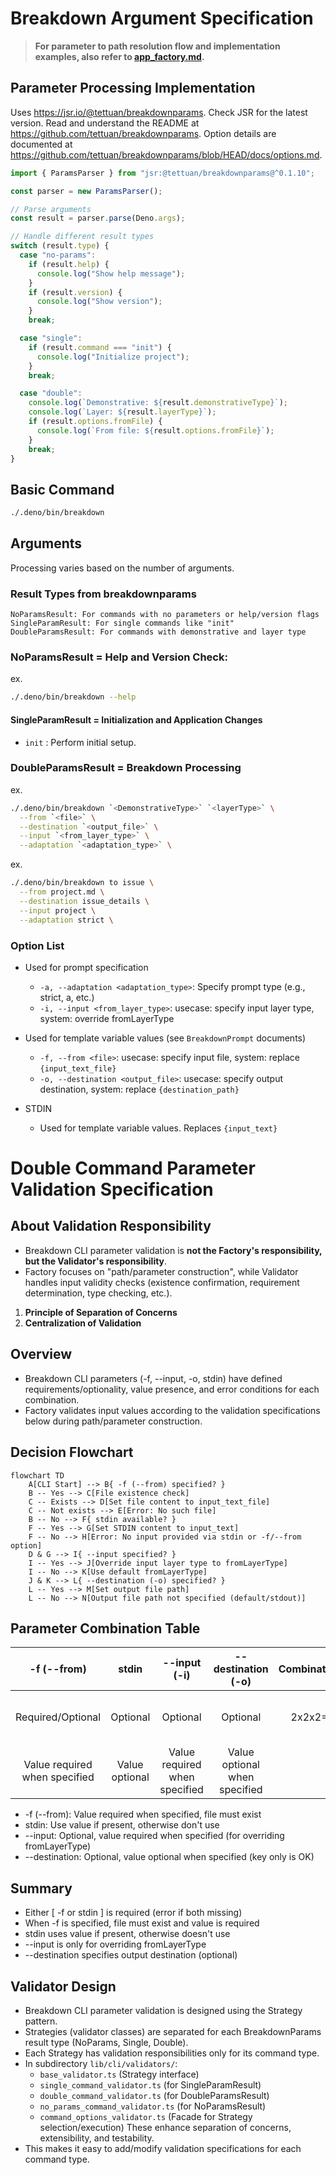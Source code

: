 # Breakdown Argument Specification

> **For parameter to path resolution flow and implementation examples, also refer to [app_factory.md](./app_factory.md).**

## Parameter Processing Implementation

Uses https://jsr.io/@tettuan/breakdownparams. Check JSR for the latest version. Read and understand the README
at https://github.com/tettuan/breakdownparams. Option details are documented at
https://github.com/tettuan/breakdownparams/blob/HEAD/docs/options.md.

```ts
import { ParamsParser } from "jsr:@tettuan/breakdownparams@^0.1.10";

const parser = new ParamsParser();

// Parse arguments
const result = parser.parse(Deno.args);

// Handle different result types
switch (result.type) {
  case "no-params":
    if (result.help) {
      console.log("Show help message");
    }
    if (result.version) {
      console.log("Show version");
    }
    break;

  case "single":
    if (result.command === "init") {
      console.log("Initialize project");
    }
    break;

  case "double":
    console.log(`Demonstrative: ${result.demonstrativeType}`);
    console.log(`Layer: ${result.layerType}`);
    if (result.options.fromFile) {
      console.log(`From file: ${result.options.fromFile}`);
    }
    break;
}
```

## Basic Command

```bash
./.deno/bin/breakdown
```

## Arguments

Processing varies based on the number of arguments.

### Result Types from breakdownparams

```
NoParamsResult: For commands with no parameters or help/version flags
SingleParamResult: For single commands like "init"
DoubleParamsResult: For commands with demonstrative and layer type
```

### NoParamsResult = Help and Version Check:

ex.

```bash
./.deno/bin/breakdown --help
```

#### SingleParamResult = Initialization and Application Changes

- `init` : Perform initial setup.

### DoubleParamsResult = Breakdown Processing

ex.

```bash
./.deno/bin/breakdown `<DemonstrativeType>` `<layerType>` \
  --from `<file>` \
  --destination `<output_file>` \
  --input `<from_layer_type>` \
  --adaptation `<adaptation_type>` \
```

ex.

```bash
./.deno/bin/breakdown to issue \
  --from project.md \
  --destination issue_details \
  --input project \
  --adaptation strict \
```

### Option List

- Used for prompt specification
  - `-a, --adaptation <adaptation_type>`: Specify prompt type (e.g., strict, a, etc.)
  - `-i, --input <from_layer_type>`: usecase: specify input layer type, system: override fromLayerType
- Used for template variable values (see `BreakdownPrompt` documents)
  - `-f, --from <file>`: usecase: specify input file, system: replace `{input_text_file}`
  - `-o, --destination <output_file>`: usecase: specify output destination, system: replace `{destination_path}`

- STDIN 
  - Used for template variable values. Replaces `{input_text}`

# Double Command Parameter Validation Specification

## About Validation Responsibility
- Breakdown CLI parameter validation is **not the Factory's responsibility, but the Validator's responsibility**.
- Factory focuses on "path/parameter construction", while Validator handles input validity checks (existence confirmation, requirement determination, type checking, etc.).

1. **Principle of Separation of Concerns**
2. **Centralization of Validation**

## Overview
- Breakdown CLI parameters (-f, --input, -o, stdin) have defined requirements/optionality, value presence, and error conditions for each combination.
- Factory validates input values according to the validation specifications below during path/parameter construction.

## Decision Flowchart

```mermaid
flowchart TD
    A[CLI Start] --> B{ -f (--from) specified? }
    B -- Yes --> C[File existence check]
    C -- Exists --> D[Set file content to input_text_file]
    C -- Not exists --> E[Error: No such file]
    B -- No --> F{ stdin available? }
    F -- Yes --> G[Set STDIN content to input_text]
    F -- No --> H[Error: No input provided via stdin or -f/--from option]
    D & G --> I{ --input specified? }
    I -- Yes --> J[Override input layer type to fromLayerType]
    I -- No --> K[Use default fromLayerType]
    J & K --> L{ --destination (-o) specified? }
    L -- Yes --> M[Set output file path]
    L -- No --> N[Output file path not specified (default/stdout)]
```

## Parameter Combination Table

| -f (--from) | stdin | --input (-i) | --destination (-o) | Combinations | Notes |
|:-----------:|:-----:|:------------:|:-----------------:|:------------:|:------|
| Required/Optional | Optional | Optional | Optional | 2x2x2=8 | Either -f or stdin required |
| Value required when specified | Value optional | Value required when specified | Value optional when specified | | |

- -f (--from): Value required when specified, file must exist
- stdin: Use value if present, otherwise don't use
- --input: Optional, value required when specified (for overriding fromLayerType)
- --destination: Optional, value optional when specified (key only is OK)

## Summary
- Either [ -f or stdin ] is required (error if both missing)
- When -f is specified, file must exist and value is required
- stdin uses value if present, otherwise doesn't use
- --input is only for overriding fromLayerType
- --destination specifies output destination (optional)

## Validator Design
- Breakdown CLI parameter validation is designed using the Strategy pattern.
- Strategies (validator classes) are separated for each BreakdownParams result type (NoParams, Single, Double).
- Each Strategy has validation responsibilities only for its command type.
- In subdirectory `lib/cli/validators/`:
  - `base_validator.ts` (Strategy interface)
  - `single_command_validator.ts` (for SingleParamResult)
  - `double_command_validator.ts` (for DoubleParamsResult)
  - `no_params_command_validator.ts` (for NoParamsResult)
  - `command_options_validator.ts` (Facade for Strategy selection/execution)
  These enhance separation of concerns, extensibility, and testability.
- This makes it easy to add/modify validation specifications for each command type.